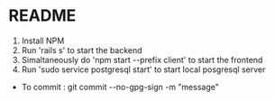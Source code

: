 # README


1. Install NPM
2. Run 'rails s' to start the backend
3. Simaltaneously do 'npm start --prefix client' to start the frontend
4. Run 'sudo service postgresql start' to start local posgresql server 

* To commit : git commit --no-gpg-sign -m "message"